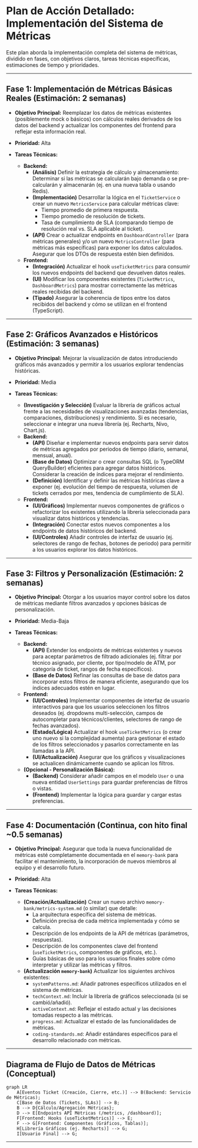 # Plan de Acción Detallado: Implementación del Sistema de Métricas

Este plan aborda la implementación completa del sistema de métricas, dividido en fases, con objetivos claros, tareas técnicas específicas, estimaciones de tiempo y prioridades.

---

## Fase 1: Implementación de Métricas Básicas Reales (Estimación: 2 semanas)

- **Objetivo Principal:** Reemplazar los datos de métricas existentes (posiblemente mock o básicos) con cálculos reales derivados de los datos del backend y actualizar los componentes del frontend para reflejar esta información real.
- **Prioridad:** Alta

- **Tareas Técnicas:**
  - **Backend:**
    - **(Análisis)** Definir la estrategia de cálculo y almacenamiento: Determinar si las métricas se calcularán bajo demanda o se pre-calcularán y almacenarán (ej. en una nueva tabla o usando Redis).
    - **(Implementación)** Desarrollar la lógica en el `TicketService` o crear un nuevo `MetricsService` para calcular métricas clave:
      - Tiempo promedio de primera respuesta.
      - Tiempo promedio de resolución de tickets.
      - Tasa de cumplimiento de SLA (comparando tiempo de resolución real vs. SLA aplicable al ticket).
    - **(API)** Crear o actualizar endpoints en `DashboardController` (para métricas generales) y/o un nuevo `MetricsController` (para métricas más específicas) para exponer los datos calculados. Asegurar que los DTOs de respuesta estén bien definidos.
  - **Frontend:**
    - **(Integración)** Actualizar el hook `useTicketMetrics` para consumir los nuevos endpoints del backend que devuelven datos reales.
    - **(UI)** Modificar los componentes existentes (`TicketMetrics`, `DashboardMetrics`) para mostrar correctamente las métricas reales recibidas del backend.
    - **(Tipado)** Asegurar la coherencia de tipos entre los datos recibidos del backend y cómo se utilizan en el frontend (TypeScript).

---

## Fase 2: Gráficos Avanzados e Históricos (Estimación: 3 semanas)

- **Objetivo Principal:** Mejorar la visualización de datos introduciendo gráficos más avanzados y permitir a los usuarios explorar tendencias históricas.
- **Prioridad:** Media

- **Tareas Técnicas:**
  - **(Investigación y Selección)** Evaluar la librería de gráficos actual frente a las necesidades de visualizaciones avanzadas (tendencias, comparaciones, distribuciones) y rendimiento. Si es necesario, seleccionar e integrar una nueva librería (ej. Recharts, Nivo, Chart.js).
  - **Backend:**
    - **(API)** Diseñar e implementar nuevos endpoints para servir datos de métricas agregados por periodos de tiempo (diario, semanal, mensual, anual).
    - **(Base de Datos)** Optimizar o crear consultas SQL (o TypeORM QueryBuilder) eficientes para agregar datos históricos. Considerar la creación de índices para mejorar el rendimiento.
    - **(Definición)** Identificar y definir las métricas históricas clave a exponer (ej. evolución del tiempo de respuesta, volumen de tickets cerrados por mes, tendencia de cumplimiento de SLA).
  - **Frontend:**
    - **(UI/Gráficos)** Implementar nuevos componentes de gráficos o refactorizar los existentes utilizando la librería seleccionada para visualizar datos históricos y tendencias.
    - **(Integración)** Conectar estos nuevos componentes a los endpoints de datos históricos del backend.
    - **(UI/Controles)** Añadir controles de interfaz de usuario (ej. selectores de rango de fechas, botones de periodo) para permitir a los usuarios explorar los datos históricos.

---

## Fase 3: Filtros y Personalización (Estimación: 2 semanas)

- **Objetivo Principal:** Otorgar a los usuarios mayor control sobre los datos de métricas mediante filtros avanzados y opciones básicas de personalización.
- **Prioridad:** Media-Baja

- **Tareas Técnicas:**
  - **Backend:**
    - **(API)** Extender los endpoints de métricas existentes y nuevos para aceptar parámetros de filtrado adicionales (ej. filtrar por técnico asignado, por cliente, por tipo/modelo de ATM, por categoría de ticket, rangos de fecha específicos).
    - **(Base de Datos)** Refinar las consultas de base de datos para incorporar estos filtros de manera eficiente, asegurando que los índices adecuados estén en lugar.
  - **Frontend:**
    - **(UI/Controles)** Implementar componentes de interfaz de usuario interactivos para que los usuarios seleccionen los filtros deseados (ej. dropdowns multi-selección, campos de autocompletar para técnicos/clientes, selectores de rango de fechas avanzados).
    - **(Estado/Lógica)** Actualizar el hook `useTicketMetrics` (o crear uno nuevo si la complejidad aumenta) para gestionar el estado de los filtros seleccionados y pasarlos correctamente en las llamadas a la API.
    - **(UI/Actualización)** Asegurar que los gráficos y visualizaciones se actualicen dinámicamente cuando se aplican los filtros.
  - **(Opcional - Personalización Básica):**
    - **(Backend)** Considerar añadir campos en el modelo `User` o una nueva entidad `UserSettings` para guardar preferencias de filtros o vistas.
    - **(Frontend)** Implementar la lógica para guardar y cargar estas preferencias.

---

## Fase 4: Documentación (Continua, con hito final ~0.5 semanas)

- **Objetivo Principal:** Asegurar que toda la nueva funcionalidad de métricas esté completamente documentada en el `memory-bank` para facilitar el mantenimiento, la incorporación de nuevos miembros al equipo y el desarrollo futuro.
- **Prioridad:** Alta

- **Tareas Técnicas:**
  - **(Creación/Actualización)** Crear un nuevo archivo `memory-bank/metrics-system.md` (o similar) que detalle:
    - La arquitectura específica del sistema de métricas.
    - Definición precisa de cada métrica implementada y cómo se calcula.
    - Descripción de los endpoints de la API de métricas (parámetros, respuestas).
    - Descripción de los componentes clave del frontend (`useTicketMetrics`, componentes de gráficos, etc.).
    - Guías básicas de uso para los usuarios finales sobre cómo interpretar y utilizar las métricas y filtros.
  - **(Actualización `memory-bank`)** Actualizar los siguientes archivos existentes:
    - `systemPatterns.md`: Añadir patrones específicos utilizados en el sistema de métricas.
    - `techContext.md`: Incluir la librería de gráficos seleccionada (si se cambió/añadió).
    - `activeContext.md`: Reflejar el estado actual y las decisiones tomadas respecto a las métricas.
    - `progress.md`: Actualizar el estado de las funcionalidades de métricas.
    - `coding-standards.md`: Añadir estándares específicos para el desarrollo relacionado con métricas.

---

## Diagrama de Flujo de Datos de Métricas (Conceptual)

```mermaid
graph LR
    A[Eventos Ticket (Creación, Cierre, etc.)] --> B(Backend: Servicio de Métricas);
    C[Base de Datos (Tickets, SLAs)] --> B;
    B --> D{Cálculo/Agregación Métricas};
    D --> E[Endpoints API Métricas (/metrics, /dashboard)];
    F[Frontend: Hooks (useTicketMetrics)] --> E;
    F --> G[Frontend: Componentes (Gráficos, Tablas)];
    H[Librería Gráficos (ej. Recharts)] --> G;
    I[Usuario Final] --> G;
```

---
